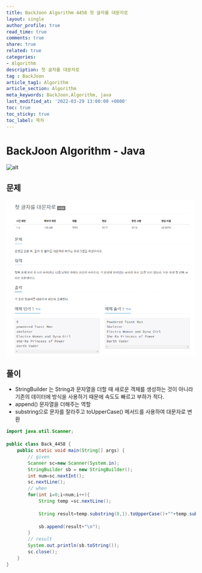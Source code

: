 ```yaml
---
title: BackJoon Algorithm 4458 첫 글자를 대문자로
layout: single
author_profile: true
read_time: true
comments: true
share: true
related: true
categories:
- Algorithm
description: 첫 글자를 대문자로
tag : BackJoon
article_tag1: Algorithm
article_section: Algorithm
meta_keywords: BackJoon,Algorithm, java
last_modified_at: '2022-03-29 13:00:00 +0800'
toc: true
toc_sticky: true
toc_label: 목차
---
```


BackJoon Algorithm - Java
====================

![alt](https://d2gd6pc034wcta.cloudfront.net/images/logo@2x.png)

## 문제

![alt](/assets/images/post/Algorithm/4458.png)


## 풀이

* StringBuilder 는 String과 문자열을 더할 때 새로운 객체를 생성하는 것이 아니라  
  기존의 데이터에 방식을 사용하기 때문에 속도도 빠르고 부하가 적다.
* append() 문자열을 더해주는 역할
* substring으로 문자를 잘라주고 toUpperCase() 메서드를 사용하여 대문자로 변환

```java
import java.util.Scanner;

public class Back_4458 {
    public static void main(String[] args) {
        // given
        Scanner sc=new Scanner(System.in);
        StringBuilder sb = new StringBuilder();
        int num=sc.nextInt();
        sc.nextLine();
        // when
        for(int i=0;i<num;i++){
            String temp =sc.nextLine();

            String result=temp.substring(0,1).toUpperCase()+""+temp.substring(1,temp.length());

            sb.append(result+"\n");
        }
        // result
        System.out.println(sb.toString());
        sc.close();
    }
}


```

